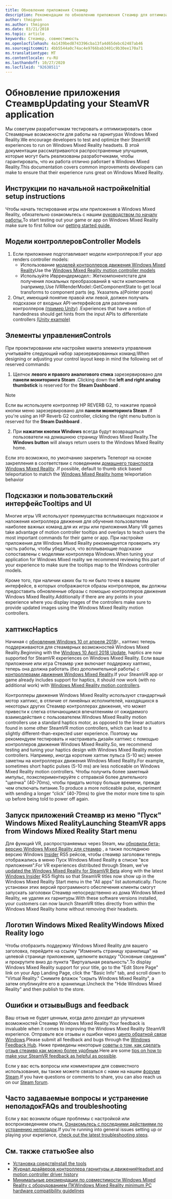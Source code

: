 ```yaml
---
title: Обновление приложения Стеамвр
description: Рекомендации по обновлению приложения Стеамвр для оптимизации совместимости с помощью головных телефонов Windows Mixed Reality.
author: thmignon
ms.author: thmignon
ms.date: 03/21/2018
ms.topic: article
keywords: Стеамвр, совместимость
ms.openlocfilehash: 4a1439bed8743396cba13fa4d65debc62487ab46
ms.sourcegitcommit: 4bb5544a0c74ac4e9766bab3401c9b30ee170a71
ms.translationtype: MT
ms.contentlocale: ru-RU
ms.lasthandoff: 10/27/2020
ms.locfileid: "92638511"
---
```

# <a name="updating-your-steamvr-application"></a><span data-ttu-id="228b1-104">Обновление приложения Стеамвр</span><span class="sxs-lookup"><span data-stu-id="228b1-104">Updating your SteamVR application</span></span>
<span data-ttu-id="228b1-105">Мы советуем разработчикам тестировать и оптимизировать свои Стеамврные возможности для работы на гарнитурах Windows Mixed Reality.</span><span class="sxs-lookup"><span data-stu-id="228b1-105">We encourage developers to test and optimize their SteamVR experiences to run on Windows Mixed Reality headsets.</span></span> <span data-ttu-id="228b1-106">В этой документации рассматриваются распространенные улучшения, которые могут быть реализованы разработчиками, чтобы гарантировать, что их работа отлично работает в Windows Mixed Reality.</span><span class="sxs-lookup"><span data-stu-id="228b1-106">This documentation covers common improvements developers can make to ensure that their experience runs great on Windows Mixed Reality.</span></span>

## <a name="initial-setup-instructions"></a><span data-ttu-id="228b1-107">Инструкции по начальной настройке</span><span class="sxs-lookup"><span data-stu-id="228b1-107">Initial setup instructions</span></span>

<span data-ttu-id="228b1-108">Чтобы начать тестирование игры или приложения в Windows Mixed Reality, обязательно ознакомьтесь с нашим [руководством по началу работы.](https://aka.ms/WindowsMixedRealitySteamVR)</span><span class="sxs-lookup"><span data-stu-id="228b1-108">To start testing out your game or app on Windows Mixed Reality make sure to first follow our [getting started guide.](https://aka.ms/WindowsMixedRealitySteamVR)</span></span>

## <a name="controller-models"></a><span data-ttu-id="228b1-109">Модели контроллеров</span><span class="sxs-lookup"><span data-stu-id="228b1-109">Controller Models</span></span>
1. <span data-ttu-id="228b1-110">Если приложение подготавливает модели контроллеров:</span><span class="sxs-lookup"><span data-stu-id="228b1-110">If your app renders controller models:</span></span>
    * <span data-ttu-id="228b1-111">Использование [моделей контроллеров движения Windows Mixed Reality](../../design/motion-controllers.md#rendering-the-motion-controller-model)</span><span class="sxs-lookup"><span data-stu-id="228b1-111">Use the [Windows Mixed Reality motion controller models](../../design/motion-controllers.md#rendering-the-motion-controller-model)</span></span>
    * <span data-ttu-id="228b1-112">Используйте Ивррендермодел:: Жеткомпонентстате для получения локальных преобразований в части компонентов (например,</span><span class="sxs-lookup"><span data-stu-id="228b1-112">Use IVRRenderModel::GetComponentState to get local transforms to component parts (eg.</span></span> <span data-ttu-id="228b1-113">Указатель a)</span><span class="sxs-lookup"><span data-stu-id="228b1-113">Pointer pose)</span></span>
2. <span data-ttu-id="228b1-114">Опыт, имеющий понятие правой или левой, должен получать подсказки от входных API-интерфейсов для различения контроллеров [(пример Unity)](../unity/gestures-and-motion-controllers-in-unity.md#unity-buttonaxis-mapping-table) .</span><span class="sxs-lookup"><span data-stu-id="228b1-114">Experiences that have a notion of handedness should get hints from the input APIs to differentiate controllers [(Unity example)](../unity/gestures-and-motion-controllers-in-unity.md#unity-buttonaxis-mapping-table)</span></span>

## <a name="controls"></a><span data-ttu-id="228b1-115">Элементы управления</span><span class="sxs-lookup"><span data-stu-id="228b1-115">Controls</span></span>

<span data-ttu-id="228b1-116">При проектировании или настройке макета элемента управления учитывайте следующий набор зарезервированных команд:</span><span class="sxs-lookup"><span data-stu-id="228b1-116">When designing or adjusting your control layout keep in mind the following set of reserved commands:</span></span>
1. <span data-ttu-id="228b1-117">Щелчок **левого и правого аналогового стика** зарезервировано для **панели мониторинга Steam** .</span><span class="sxs-lookup"><span data-stu-id="228b1-117">Clicking down the **left and right analog thumbstick** is reserved for the **Steam Dashboard** .</span></span>

> [!NOTE]
> <span data-ttu-id="228b1-118">Если вы используете контроллер HP REVERB G2, то нажатие правой кнопки меню зарезервировано для **панели мониторинга Steam** .</span><span class="sxs-lookup"><span data-stu-id="228b1-118">If you're using an HP Reverb G2 controller, clicking the right menu button is reserved for the **Steam Dashboard** .</span></span>

2. <span data-ttu-id="228b1-119">При **нажатии кнопки Windows** всегда будут возвращаться пользователи на домашнюю страницу Windows Mixed Reality.</span><span class="sxs-lookup"><span data-stu-id="228b1-119">The **Windows button** will always return users to the Windows Mixed Reality home.</span></span>

<span data-ttu-id="228b1-120">Если это возможно, по умолчанию закрепить Телепорт на основе закрепления в соответствии с поведением [домашнего транспорта Windows Mixed Reality](../../discover/navigating-the-windows-mixed-reality-home.md#getting-around-your-home) .</span><span class="sxs-lookup"><span data-stu-id="228b1-120">If possible, default to thumb stick based teleportation to match the [Windows Mixed Reality home](../../discover/navigating-the-windows-mixed-reality-home.md#getting-around-your-home) teleportation behavior</span></span>

## <a name="tooltips-and-ui"></a><span data-ttu-id="228b1-121">Подсказки и пользовательский интерфейс</span><span class="sxs-lookup"><span data-stu-id="228b1-121">Tooltips and UI</span></span>

<span data-ttu-id="228b1-122">Многие игры VR используют преимущества всплывающих подсказок и наложения контроллера движения для обучения пользователям наиболее важных команд для их игры или приложения.</span><span class="sxs-lookup"><span data-stu-id="228b1-122">Many VR games take advantage of motion controller tooltips and overlays to teach users the most important commands for their game or app.</span></span> <span data-ttu-id="228b1-123">При настройке приложения для Windows Mixed Reality рекомендуется проверить эту часть работы, чтобы убедиться, что всплывающие подсказки сопоставлены с моделями контроллера Windows.</span><span class="sxs-lookup"><span data-stu-id="228b1-123">When tuning your application for Windows Mixed reality we recommend reviewing this part of your experience to make sure the tooltips map to the Windows controller models.</span></span>

<span data-ttu-id="228b1-124">Кроме того, при наличии каких бы то ни было точек в вашем интерфейсе, в которых отображаются образы контроллеров, вы должны предоставить обновленные образы с помощью контроллеров движения Windows Mixed Reality.</span><span class="sxs-lookup"><span data-stu-id="228b1-124">Additionally if there are any points in your experience where you display images of the controllers make sure to provide updated images using the Windows Mixed Reality motion controllers.</span></span>

## <a name="haptics"></a><span data-ttu-id="228b1-125">хаптикс</span><span class="sxs-lookup"><span data-stu-id="228b1-125">Haptics</span></span>

<span data-ttu-id="228b1-126">Начиная с [обновления Windows 10 от апреля 2018](https://docs.microsoft.com/windows/mixed-reality/enthusiast-guide/release-notes-april-2018)г., хаптикс теперь поддерживаются для стеамврных возможностей Windows Mixed Reality.</span><span class="sxs-lookup"><span data-stu-id="228b1-126">Beginning with the [Windows 10 April 2018 Update](https://docs.microsoft.com/windows/mixed-reality/enthusiast-guide/release-notes-april-2018), haptics are now supported for SteamVR experiences on Windows Mixed Reality.</span></span> <span data-ttu-id="228b1-127">Если ваше приложение или игра Стеамвр уже включает поддержку хаптикс, теперь она должна работать (без дополнительной работы) с [контроллерами движения Windows Mixed Reality](../../design/motion-controllers.md).</span><span class="sxs-lookup"><span data-stu-id="228b1-127">If your SteamVR app or game already includes support for haptics, it should now work (with no additional work) with [Windows Mixed Reality motion controllers](../../design/motion-controllers.md).</span></span>

<span data-ttu-id="228b1-128">Контроллеры движения Windows Mixed Reality используют стандартный мотор хаптикс, в отличие от линейных исполнителей, находящихся в некоторых других Стеамвр контроллерах движения, что может привести к слегка отличающимся впечатлениям от ожидаемого взаимодействия с пользователем.</span><span class="sxs-lookup"><span data-stu-id="228b1-128">Windows Mixed Reality motion controllers use a standard haptics motor, as opposed to the linear actuators found in some other SteamVR motion controllers, which can lead to a slightly different-than-expected user experience.</span></span> <span data-ttu-id="228b1-129">Поэтому мы рекомендуем тестировать и настраивать дизайн хаптикс с помощью контроллеров движения Windows Mixed Reality.</span><span class="sxs-lookup"><span data-stu-id="228b1-129">So, we recommend testing and tuning your haptics design with Windows Mixed Reality motion controllers.</span></span> <span data-ttu-id="228b1-130">Например, иногда короткие хаптик пульса (5-10 мс) менее заметны на контроллерах движения Windows Mixed Reality.</span><span class="sxs-lookup"><span data-stu-id="228b1-130">For example, sometimes short haptic pulses (5-10 ms) are less noticeable on Windows Mixed Reality motion controllers.</span></span> <span data-ttu-id="228b1-131">Чтобы получить более заметный импульс, поэкспериментируйте с отправкой более длительного "щелчка" (40-70ms), чтобы придать мотору больше времени, прежде чем отключать питание.</span><span class="sxs-lookup"><span data-stu-id="228b1-131">To produce a more noticeable pulse, experiment with sending a longer “click” (40-70ms) to give the motor more time to spin up before being told to power off again.</span></span>

## <a name="launching-steamvr-apps-from-windows-mixed-reality-start-menu"></a><span data-ttu-id="228b1-132">Запуск приложений Стеамвр из меню "Пуск" Windows Mixed Reality</span><span class="sxs-lookup"><span data-stu-id="228b1-132">Launching SteamVR apps from Windows Mixed Reality Start menu</span></span>

<span data-ttu-id="228b1-133">Для функций VR, распространяемых через Steam, мы [обновили бета-версию Windows Mixed Reality для стеамвр](https://steamcommunity.com/games/719950/announcements/detail/1687045485866139800) , а также последнюю версию Windows [Insider](https://insider.windows.com) RS5 рейсов, чтобы стеамвр заголовки теперь отображались в меню Пуск Windows Mixed Reality в списке "все приложения".</span><span class="sxs-lookup"><span data-stu-id="228b1-133">For VR experiences distributed through Steam, we've [updated the Windows Mixed Reality for SteamVR Beta](https://steamcommunity.com/games/719950/announcements/detail/1687045485866139800) along with the latest [Windows Insider](https://insider.windows.com) RS5 flights so that SteamVR titles now show up in the Windows Mixed Reality Start menu in the "All apps" list automatically.</span></span> <span data-ttu-id="228b1-134">После установки этих версий программного обеспечения клиенты смогут запускать заголовки Стеамвр непосредственно из дома Windows Mixed Reality, не удаляя их гарнитуры.</span><span class="sxs-lookup"><span data-stu-id="228b1-134">With these software versions installed, your customers can now launch SteamVR titles directly from within the Windows Mixed Reality home without removing their headsets.</span></span>

## <a name="windows-mixed-reality-logo"></a><span data-ttu-id="228b1-135">Логотип Windows Mixed Reality</span><span class="sxs-lookup"><span data-stu-id="228b1-135">Windows Mixed Reality logo</span></span>

<span data-ttu-id="228b1-136">Чтобы отобразить поддержку Windows Mixed Reality для вашего заголовка, перейдите на ссылку "Изменить страницу хранилища" на целевой странице приложения, щелкните вкладку "Основные сведения" и прокрутите вниз до пункта "Виртуальная реальность".</span><span class="sxs-lookup"><span data-stu-id="228b1-136">To display Windows Mixed Reality support for your title, go to the "Edit Store Page" link on your App Landing Page, click the "Basic Info" tab, and scroll down to "Virtual Reality."</span></span> <span data-ttu-id="228b1-137">Снимите флажок "скрыть Windows Mixed Reality", а затем опубликуйте его в хранилище.</span><span class="sxs-lookup"><span data-stu-id="228b1-137">Uncheck the "Hide Windows Mixed Reality" and then publish to the store.</span></span>

## <a name="bugs-and-feedback"></a><span data-ttu-id="228b1-138">Ошибки и отзывы</span><span class="sxs-lookup"><span data-stu-id="228b1-138">Bugs and feedback</span></span>

<span data-ttu-id="228b1-139">Ваш отзыв не будет ценным, когда дело доходит до улучшения возможностей Стеамвр Windows Mixed Reality.</span><span class="sxs-lookup"><span data-stu-id="228b1-139">Your feedback is invaluable when it comes to improving the Windows Mixed Reality SteamVR experience.</span></span> <span data-ttu-id="228b1-140">Отправьте все отзывы и ошибки через [центр обратной связи Windows](https://docs.microsoft.com/windows/mixed-reality/enthusiast-guide/filing-feedback).</span><span class="sxs-lookup"><span data-stu-id="228b1-140">Please submit all feedback and bugs through the [Windows Feedback Hub](https://docs.microsoft.com/windows/mixed-reality/enthusiast-guide/filing-feedback).</span></span> <span data-ttu-id="228b1-141">Ниже приведены некоторые [советы о том, как сделать отзыв стеамвр как можно более удобным](https://docs.microsoft.com/windows/mixed-reality/enthusiast-guide/using-steamvr-with-windows-mixed-reality#sharing-feedback-on-steamvr).</span><span class="sxs-lookup"><span data-stu-id="228b1-141">Here are some [tips on how to make your SteamVR feedback as helpful as possible](https://docs.microsoft.com/windows/mixed-reality/enthusiast-guide/using-steamvr-with-windows-mixed-reality#sharing-feedback-on-steamvr).</span></span>

<span data-ttu-id="228b1-142">Если у вас есть вопросы или комментарии для совместного использования, вы также можете связаться с нами на нашем [форуме Steam](https://steamcommunity.com/app/719950/discussions/).</span><span class="sxs-lookup"><span data-stu-id="228b1-142">If you have questions or comments to share, you can also reach us on our [Steam forum](https://steamcommunity.com/app/719950/discussions/).</span></span>

## <a name="faqs-and-troubleshooting"></a><span data-ttu-id="228b1-143">Часто задаваемые вопросы и устранение неполадок</span><span class="sxs-lookup"><span data-stu-id="228b1-143">FAQs and troubleshooting</span></span>

<span data-ttu-id="228b1-144">Если у вас возникли общие проблемы с настройкой или воспроизведением опыта, [Ознакомьтесь с последними действиями по устранению неполадок](https://docs.microsoft.com/windows/mixed-reality/enthusiast-guide/troubleshooting-windows-mixed-reality#steamvr).</span><span class="sxs-lookup"><span data-stu-id="228b1-144">If you're running into general issues setting up or playing your experience, [check out the latest troubleshooting steps](https://docs.microsoft.com/windows/mixed-reality/enthusiast-guide/troubleshooting-windows-mixed-reality#steamvr).</span></span>

## <a name="see-also"></a><span data-ttu-id="228b1-145">См. также статью</span><span class="sxs-lookup"><span data-stu-id="228b1-145">See also</span></span>
* [<span data-ttu-id="228b1-146">Установка средств</span><span class="sxs-lookup"><span data-stu-id="228b1-146">Install the tools</span></span>](../install-the-tools.md)
* [<span data-ttu-id="228b1-147">Журнал драйверов контроллера гарнитуры и движения</span><span class="sxs-lookup"><span data-stu-id="228b1-147">Headset and motion controller driver history</span></span>](https://docs.microsoft.com/windows/mixed-reality/enthusiast-guide/mixed-reality-software)
* [<span data-ttu-id="228b1-148">Минимальные рекомендации по совместимости Windows Mixed Reality с оборудованием ПК</span><span class="sxs-lookup"><span data-stu-id="228b1-148">Windows Mixed Reality minimum PC hardware compatibility guidelines</span></span>](https://docs.microsoft.com/windows/mixed-reality/enthusiast-guide/windows-mixed-reality-minimum-pc-hardware-compatibility-guidelines)
